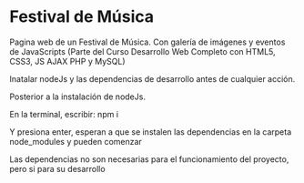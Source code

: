 # Festival de Música
Pagina web de un Festival de Música. Con galería de imágenes y eventos de JavaScripts (Parte del Curso Desarrollo Web Completo con HTML5, CSS3, JS AJAX PHP y MySQL)

Inatalar nodeJs y las dependencias de desarrollo antes de cualquier acción.

Posterior a la instalación de nodeJs.

En la terminal, escribir: npm i

Y presiona enter, esperan a que se instalen las dependencias en la carpeta node_modules y pueden comenzar

Las dependencias no son necesarias para el funcionamiento del proyecto, pero si para su desarrollo
